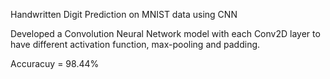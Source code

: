 Handwritten Digit Prediction on MNIST data using CNN

Developed a Convolution Neural Network model with each Conv2D layer to have different activation function, max-pooling and padding.

Accuracuy = 98.44%
